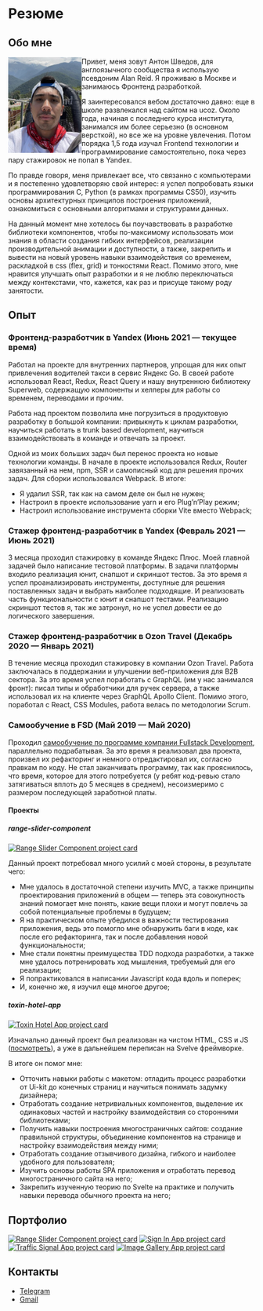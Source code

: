 # Резюме

## Обо мне
<img src="./me.jpg" alt="Photo of myself" width="150" align="left">

Привет, меня зовут Антон Шведов, для англоязычного сообщества я использую псевдоним Alan Reid. Я проживаю в Москве и занимаюсь Фронтенд разработкой.

Я заинтересовался вебом достаточно давно: еще в школе развлекался над сайтом на ucoz. Около года, начиная с последнего курса института, занимался им более серьезно (в основном версткой), но все же на уровне увлечения. Потом порядка 1,5 года изучал Frontend технологии и программирование самостоятельно, пока через пару стажировок не попал в Yandex.

По правде говоря, меня привлекает все, что связанно с компьютерами и я постепенно удовлетворяю свой интерес: я успел попробовать языки программирования C, Python (в рамках программы CS50), изучить основы архитектурных принципов построения приложений, ознакомиться с основными алгоритмами и структурами данных.

На данный момент мне хотелось бы поучавствовать в разработке библиотеки компонентов, чтобы по-максимому использовать мои знания в области создания гибких интерфейсов, реализации производительной анимации и доступности, а также, закрепить и вывести на новый уровень навыки взаимодействия со временем, раскладкой в css (flex, grid) и тонкостями React. Помимо этого, мне нравится улучшать опыт разработки и я не люблю переключаться между контекстами, что, кажется, как раз и присуще такому роду занятости.

## Опыт
### Фронтенд-разработчик в Yandex (Июнь 2021 — текущее время)
Работал на проекте для внутренних партнеров, упрощая для них опыт привлечения водителей такси в сервис Яндекс Go. В своей работе использовал React, Redux, React Query и нашу внутреннюю библиотеку Superweb, содержащую компоненты и хелперы для работы со временем, переводами и прочим.

Работа над проектом позволила мне погрузиться в продуктовую разработку в большой компании: привыкнуть к циклам разработки, научиться работать в trunk based development, научиться взаимодействовать в команде и отвечать за проект.

Одной из моих больших задач был перенос проекта но новые технологии команды. В начале в проекте использовался Redux, Router завязанный на нем, npm, SSR и самописный код для решения прочих задач. Для сборки использовался Webpack. В итоге:
* Я удалил SSR, так как на самом деле он был не нужен;
* Настроил в проекте использование yarn и его Plug’n’Play режим;
* Настроил использование инструмента сборки Vite вместо Webpack;

### Стажер фронтенд-разработчик в Yandex (Февраль 2021 — Июнь 2021)
3 месяца проходил стажировку в команде Яндекс Плюс. Моей главной задачей было написание тестовой платформы. В задачи платформы входило реализация юнит, снапшот и скриншот тестов. За это время я успел проанализировать инструменты, доступные для решения поставленных задач и выбрать наиболее подходящие. И реализовать часть функциональности с юнит и снапшот тестами. Реализацию скриншот тестов я, так же затронул, но не успел довести ее до логического завершения.

### Стажер фронтенд-разработчик в Ozon Travel (Декабрь 2020 — Январь 2021)
В течение месяца проходил стажировку в компании Ozon Travel. Работа заключалась в поддержании и улучшении веб-приложения для B2B сектора. За это время успел поработать с GraphQL (им у нас занимался фронт): писал типы и обработчики для ручек сервера, а также использовал их на клиенте через GraphQL Apollo Client. Помимо этого, поработал с React, CSS Modules, работа велась по методологии Scrum.

### Самообучение в FSD (Май 2019 — Май 2020)
Проходил [самообучение по программе компании Fullstack Development](https://www.fullstack-development.com/front-end-education), параллельно подрабатывая. За это время я реализовал два проекта, произвел их рефакторинг и немного отредактировал их, согласно правкам по коду. Не стал заканчивать программу, так как прояснилось, что время, которое для этого потребуется (у ребят код-ревью стало затягиваться вплоть до 5 месяцев в среднем), несоизмеримо с размером последующей заработной платы.

#### Проекты
##### range-slider-component
[![Range Slider Component project card](https://github-readme-stats.vercel.app/api/pin/?username=alanreidt&repo=range-slider-component)](https://github.com/alanreidt/range-slider-component)

Данный проект потребовал много усилий с моей стороны, в результате чего:
- Мне удалось в достаточной степени изучить MVC, а также принципы проектирования приложений в общем — теперь эта совокупность знаний помогает мне понять, какие вещи плохи и могут повлечь за собой потенциальные проблемы в будущем;
- Я на практическом опыте убедился в важности тестирования приложения, ведь это помогло мне обнаружить баги в коде, как после его рефакторинга, так и после добавления новой функциональности;
- Мне стали понятны преимущества TDD подхода разработки, а также мне удалось потренировать ход мышления, требуемый для его реализации;
- Я попрактиковался в написании Javascript кода вдоль и поперек;
- И, конечно же, я изучил еще многое другое;

##### toxin-hotel-app
[![Toxin Hotel App project card](https://github-readme-stats.vercel.app/api/pin/?username=alanreidt&repo=toxin-hotel-app)](https://github.com/alanreidt/toxin-hotel-app)

Изначально данный проект был реализован на чистом HTML, CSS и JS ([посмотреть](https://github.com/alanreidt/toxin-hotel-website)), а уже в дальнейшем переписан на Svelve фреймворке.

В итоге он помог мне:
- Отточить навыки работы с макетом: отладить процесс разработки от Ui-kit до конечных страниц и научиться понимать задумку дизайнера;
- Отработать создание нетривиальных компонентов, выделение их одинаковых частей и настройку взаимодействия со сторонними библиотеками;
- Получить навыки построения многостраничных сайтов: создание правильной структуры, объединение компонентов на странице и настройку взаимодействия между ними;
- Отработать создание отзывчивого дизайна, гибкого и наиболее удобного для пользователя;
- Изучить основы работы SPA приложения и отработать перевод многостраничного сайта на него;
- Закрепить изученную теорию по Svelte на практике и получить навыки перевода обычного проекта на него;

## Портфолио
[![Range Slider Component project card](https://github-readme-stats.vercel.app/api/pin/?username=alanreidt&repo=range-slider-component)](https://github.com/alanreidt/range-slider-component)
[![Sign In App project card](https://github-readme-stats.vercel.app/api/pin/?username=alanreidt&repo=sign-in-app)](https://github.com/alanreidt/sign-in-app)
[![Traffic Signal App project card](https://github-readme-stats.vercel.app/api/pin/?username=alanreidt&repo=traffic-signal-app)](https://github.com/alanreidt/traffic-signal-app)
[![Image Gallery App project card](https://github-readme-stats.vercel.app/api/pin/?username=alanreidt&repo=image-gallery-app)](https://github.com/alanreidt/image-gallery-app)

## Контакты
- [Telegram](https://t.me/antonshvedov)
- [Gmail](mailto:shvedov.a.g@yandex.ru)
